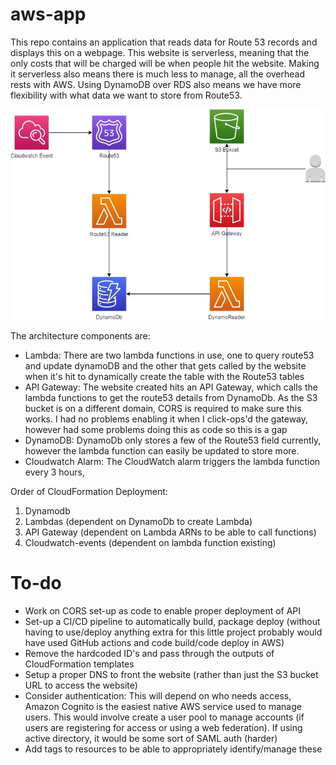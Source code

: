 # aws-app

This repo contains an application that reads data for Route 53 records and displays this on a webpage. This website is serverless, meaning that the only costs that will be charged will be when people hit the website. Making it serverless also means there is much less to manage, all the overhead rests with AWS. Using DynamoDB over RDS also means we have more flexibility with what data we want to store from Route53. 

![architecture](images/aws-app-carsales.jpg)

The architecture components are:
- Lambda: There are two lambda functions in use, one to query route53 and update dynamoDB and the other that gets called by the website when it's hit to dynamically create the table with the Route53 tables
- API Gateway: The website created hits an API Gateway, which calls the lambda functions to get the route53 details from DynamoDb. As the S3 bucket is on a different domain, CORS is required to make sure this works. I had no problems enabling it when I click-ops'd the gateway, however had some problems doing this as code so this is a gap
- DynamoDB: DynamoDb only stores a few of the Route53 field currently, however the lambda function can easily be updated to store more.
- Cloudwatch Alarm: The CloudWatch alarm triggers the lambda function every 3 hours, 

Order of CloudFormation Deployment:
1. Dynamodb
2. Lambdas (dependent on DynamoDb to create Lambda)
3. API Gateway (dependent on Lambda ARNs to be able to call functions)
4. Cloudwatch-events (dependent on lambda function existing)

# To-do
- Work on CORS set-up as code to enable proper deployment of API
- Set-up a CI/CD pipeline to automatically build, package deploy (without having to use/deploy anything extra for this little project probably would have used GitHub actions and code build/code deploy in AWS)
- Remove the hardcoded ID's and pass through the outputs of CloudFormation templates
- Setup a proper DNS to front the website (rather than just the S3 bucket URL to access the website)
- Consider authentication: This will depend on who needs access, Amazon Cognito is the easiest native AWS service used to manage users. This would involve create a user pool to manage accounts (if users are registering for access or using a web federation). If using active directory, it would be some sort of SAML auth (harder)
- Add tags to resources to be able to appropriately identify/manage these